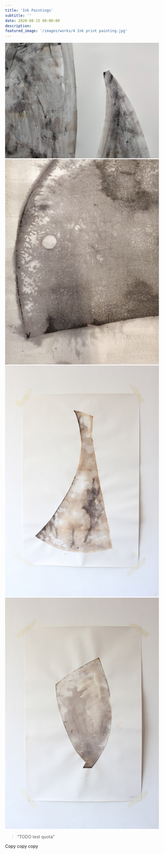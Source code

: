 ```yaml
---
title: 'Ink Paintings'
subtitle: ''
date: 2020-08-15 00:00:00
description: 
featured_image: '/images/works/4 Ink print painting.jpg'
---
```


<div class="gallery" data-columns="2">
	<img src="/images/works/4 Ink print painting.jpg">
	<img src="/images/works/IMG_20200319_133612.jpg">
	<img src="/images/works/Print 1.jpg">
	<img src="/images/works/print 2.jpg">
</div>

> “TODO test quota”

Copy copy copy
